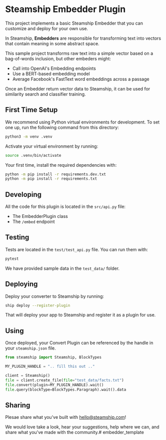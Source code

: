 # Steamship Embedder Plugin

This project implements a basic Steamship Embedder that you can customize and deploy for your own use.

In Steamship, **Embedders** are responsible for transforming text into vectors that contain meaning in some abstract space.

This sample project transforms raw text into a simple vector based on a bag-of-words inclusion, but other embeders might:

* Call into OpenAI's Embedding endpoints
* Use a BERT-based embedding model
* Average Facebook's FastText word embeddings across a passage

Once an Embedder return vector data to Steamship, it can be used for similarity search and classifier training.

## First Time Setup

We recommend using Python virtual environments for development.
To set one up, run the following command from this directory:

```bash
python3 -m venv .venv
```

Activate your virtual environment by running:

```bash
source .venv/bin/activate
```

Your first time, install the required dependencies with:

```bash
python -m pip install -r requirements.dev.txt
python -m pip install -r requirements.txt
```

## Developing

All the code for this plugin is located in the `src/api.py` file:

* The EmbedderPlugin class
* The `/embed` endpoint

## Testing

Tests are located in the `test/test_api.py` file. You can run them with:

```bash
pytest
```

We have provided sample data in the `test_data/` folder.

## Deploying

Deploy your converter to Steamship by running:

```bash
ship deploy --register-plugin
```

That will deploy your app to Steamship and register it as a plugin for use.

## Using

Once deployed, your Convert Plugin can be referenced by the handle in your `steamship.json` file.

```python
from steamship import Steamship, BlockTypes

MY_PLUGIN_HANDLE = ".. fill this out .."

client = Steamship()
file = client.create_file(file="test_data/facts.txt")
file.convert(plugin=MY_PLUGIN_HANDLE).wait()
file.query(blockType=BlockTypes.Paragraph).wait().data
```

## Sharing

Plesae share what you've built with hello@steamship.com! 

We would love take a look, hear your suggestions, help where we can, and share what you've made with the community.# embedder_template
